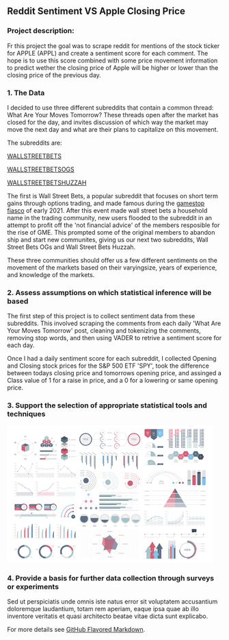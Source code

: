 ## Reddit Sentiment VS Apple Closing Price

### Project description:

Fr this project the goal was to scrape reddit for mentions of the stock ticker for APPLE (APPL) and create a sentiment score for each comment. The hope is to use this score combined with some price movement information to predict wether the closing price of Apple will be higher or lower than the closing price of the previous day. 

### 1. The Data

I decided to use three different subreddits that contain a common thread: What Are Your Moves Tomorrow? These threads open after the market has closed for the day, and invites discussion of which way the market may move the next day and what are their plans to capitalize on this movement.

The subreddits are:

[WALLSTREETBETS](https://www.reddit.com/r/wallstreetbets/)

[WALLSTREETBETSOGS](https://www.reddit.com/r/wallstreetbetsOGs/)

[WALLSTREETBETSHUZZAH](https://www.reddit.com/r/wallstreetbetsHUZZAH/)

The first is Wall Street Bets, a popular subreddit that focuses on short term gains through options trading, and made famous during the [gamestop fiasco](https://www.esquire.com/lifestyle/money/a36395893/wallstreetbets-investment-fortunes-gamestop-inside-story/) of early 2021. After this event made wall street bets a household name in the trading community, new users flooded to the subreddit in an attempt to profit off the 'not financial advice' of the members resposible for the rise of GME. This prompted some of the original members to abandon ship and start new communites, giving us our next two subreddits, Wall Street Bets OGs and Wall Street Bets Huzzah.

These three communities should offer us a few different sentiments on the movement of the markets based on their varyingsize,  years of experience, and knowledge of the markets. 

### 2. Assess assumptions on which statistical inference will be based

The first step of this project is to collect sentiment data from these subreddits. This involved scraping the comments from each daily 'What Are Your Moves Tomorrow' post, cleaning and tokenizing the comments, removing stop words, and then using VADER to retrive a sentiment score for each day. 

Once I had a daily sentiment score for each subreddit, I collected Opening and Closing stock prices for the S&P 500 ETF 'SPY', took the difference between todays closing price and tomorrows opening price, and assinged a Class value of 1 for a raise in price, and a 0 for a lowering or same opening price. 

### 3. Support the selection of appropriate statistical tools and techniques

<img src="images/dummy_thumbnail.jpg?raw=true"/>

### 4. Provide a basis for further data collection through surveys or experiments

Sed ut perspiciatis unde omnis iste natus error sit voluptatem accusantium doloremque laudantium, totam rem aperiam, eaque ipsa quae ab illo inventore veritatis et quasi architecto beatae vitae dicta sunt explicabo. 

For more details see [GitHub Flavored Markdown](https://guides.github.com/features/mastering-markdown/).
